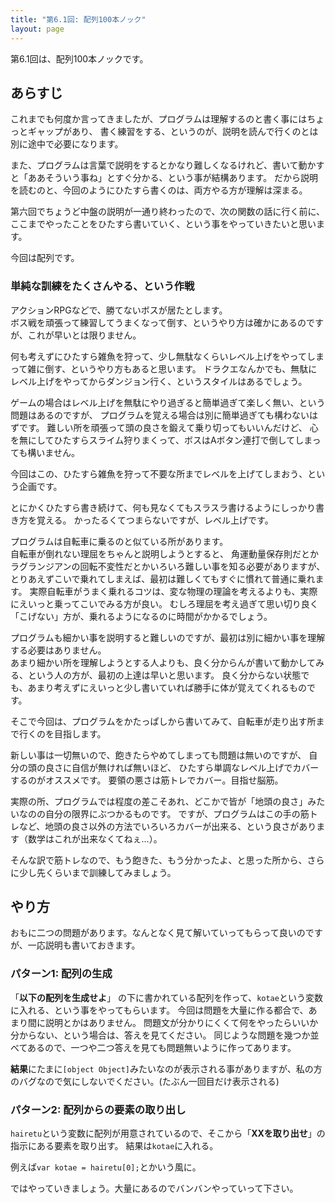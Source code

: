 ```yaml
---
title: "第6.1回: 配列100本ノック"
layout: page
---
```


<link rel="stylesheet" href="https://cdnjs.cloudflare.com/ajax/libs/codemirror/5.35.0/codemirror.css" />
<script src="https://cdnjs.cloudflare.com/ajax/libs/codemirror/5.35.0/codemirror.js"></script>
<script src="https://cdnjs.cloudflare.com/ajax/libs/codemirror/5.35.0/mode/javascript/javascript.js"></script>
<style>
    .CodeMirror { height: auto; border: 1px solid #ddd; }
    .console { border: 1px solid #333; color: rgb(48, 68, 216); padding: 0px 5px 0px 5px; }

    .answer {color: red;  }
    .hideanswer { display: none; }
    .result {font-size: large;}
    .wrong {color: red;  }
    .correct {color: rgb(0, 89, 255);  }



    .column{
        padding: 0.5em 1em;
        margin: 2em 0;
        color: #5d627b;
        background: white;
        border-top: solid 5px #5d627b;
        box-shadow: 0 3px 5px rgba(0, 0, 0, 0.22);
    }    
</style>
<link rel="stylesheet" href="https://rawgit.com/karino2/js-introduction/master/scripts/smoke.css" />
<script src="https://rawgit.com/karino2/js-introduction/master/scripts/smoke.min.js"></script>                    
<script src="https://neil.fraser.name/software/JS-Interpreter/acorn_interpreter.js"></script>

<script type="text/javascript" src="https://rawgit.com/karino2/js-introduction/master/scripts/env.js"></script>



<script>
var questions = [];
function aq(expect) {
    arrayAutoGeneration(expect, questions);
}



document.body.onload = function() {
  initInterpreter();


  // setupAllREPL2(5);
  setupAllQuestionsWithScnario(questions);
}
</script>

第6.1回は、配列100本ノックです。

## あらすじ

これまでも何度か言ってきましたが、プログラムは理解するのと書く事にはちょっとギャップがあり、
書く練習をする、というのが、説明を読んで行くのとは別に途中で必要になります。

また、プログラムは言葉で説明をするとかなり難しくなるけれど、書いて動かすと「ああそういう事ね」とすぐ分かる、という事が結構あります。
だから説明を読むのと、今回のようにひたすら書くのは、両方やる方が理解は深まる。

第六回でちょうど中盤の説明が一通り終わったので、次の関数の話に行く前に、ここまでやったことをひたすら書いていく、という事をやっていきたいと思います。

今回は配列です。


### 単純な訓練をたくさんやる、という作戦

アクションRPGなどで、勝てないボスが居たとします。  
ボス戦を頑張って練習してうまくなって倒す、というやり方は確かにあるのですが、これが早いとは限りません。

何も考えずにひたすら雑魚を狩って、少し無駄なくらいレベル上げをやってしまって雑に倒す、というやり方もあると思います。
ドラクエなんかでも、無駄にレベル上げをやってからダンジョン行く、というスタイルはあるでしょう。

ゲームの場合はレベル上げを無駄にやり過ぎると簡単過ぎて楽しく無い、という問題はあるのですが、
プログラムを覚える場合は別に簡単過ぎても構わないはずです。
難しい所を頑張って頭の良さを鍛えて乗り切ってもいいんだけど、
心を無にしてひたすらスライム狩りまくって、ボスはAボタン連打で倒してしまっても構いません。

今回はこの、ひたすら雑魚を狩って不要な所までレベルを上げてしまおう、という企画です。

とにかくひたすら書き続けて、何も見なくてもスラスラ書けるようにしっかり書き方を覚える。
かったるくてつまらないですが、レベル上げです。

プログラムは自転車に乗るのと似ている所があります。  
自転車が倒れない理屈をちゃんと説明しようとすると、
角運動量保存則だとかラグランジアンの回転不変性だとかいろいろ難しい事を知る必要がありますが、
とりあえずこいで乗れてしまえば、最初は難しくてもすぐに慣れて普通に乗れます。
実際自転車がうまく乗れるコツは、変な物理の理論を考えるよりも、実際にえいっと乗ってこいでみる方が良い。
むしろ理屈を考え過ぎて思い切り良く「こげない」方が、乗れるようになるのに時間がかかるでしょう。

プログラムも細かい事を説明すると難しいのですが、最初は別に細かい事を理解する必要はありません。  
あまり細かい所を理解しようとする人よりも、良く分からんが書いて動かしてみる、という人の方が、最初の上達は早いと思います。
良く分からない状態でも、あまり考えずにえいっと少し書いていれば勝手に体が覚えてくれるものです。

そこで今回は、プログラムをかたっぱしから書いてみて、自転車が走り出す所まで行くのを目指します。

新しい事は一切無いので、飽きたらやめてしまっても問題は無いのですが、
自分の頭の良さに自信が無ければ無いほど、
ひたすら単調なレベル上げでカバーするのがオススメです。
要領の悪さは筋トレでカバー。目指せ脳筋。

実際の所、プログラムでは程度の差こそあれ、どこかで皆が「地頭の良さ」みたいなのの自分の限界にぶつかるものです。
ですが、プログラムはこの手の筋トレなど、地頭の良さ以外の方法でいろいろカバーが出来る、という良さがあります（数学はこれが出来なくてねぇ…）。

そんな訳で筋トレなので、もう飽きた、もう分かったよ、と思った所から、さらに少し先くらいまで訓練してみましょう。


## やり方

おもに二つの問題があります。なんとなく見て解いていってもらって良いのですが、一応説明も書いておきます。

### パターン1: 配列の生成

「**以下の配列を生成せよ**」 の下に書かれている配列を作って、`kotae`という変数に入れる、という事をやってもらいます。
今回は問題を大量に作る都合で、あまり間に説明とかはありません。
問題文が分かりにくくて何をやったらいいか分からない、という場合は、答えを見てください。
同じような問題を幾つか並べてあるので、一つや二つ答えを見ても問題無いように作ってあります。

**結果**にたまに`[object Object]`みたいなのが表示される事がありますが、私の方のバグなので気にしないでください。(たぶん一回目だけ表示される)

### パターン2: 配列からの要素の取り出し

`hairetu`という変数に配列が用意されているので、そこから「**XXを取り出せ**」の指示にある要素を取り出す。
結果は`kotae`に入れる。

例えば`var kotae = hairetu[0];`とかいう風に。

ではやっていきましょう。大量にあるのでバンバンやっていって下さい。

<div id="autoQuestions">

</div>

<script>
function ae(arr, exp, result) { arrayElemAutoGeneration(arr, exp, result, questions); }


aq(["むぇ～～～", "コケー", "ダネ～～"]);
aq(["あじゃ", "るーしー", "ダニエル"]);
aq(["もっと", "たくさん", "要素が", "ある", "例です。", "全部で", "7個"]);
ae(["むぇ～～～", "コケー", "ダネ～～"], "hairetu[1]", "コケー");
ae(["むぇ～～～", "コケー", "ダネ～～"], "hairetu[2]", "ダネ～～");
aq(["あかさ", "ふば"]);
aq(["あかさ"]);
aq(["要素一つの例"]);
aq(["もう一回"]);
aq(["さらにもう一回"]);
ae(["あかさ"], "hairetu[0]", "あかさ");
aq(["ほげ", "いか", "ふが"]);
ae(["要素一つの例"], "hairetu[0]", "要素一つの例");
aq(["こちんこちん", "ぬっくぬく", "しゅるしゅる"]);
ae(["こちんこちん", "ぬっくぬく", "しゅるしゅる"], "hairetu[1]", "ぬっくぬく");
aq(["こーしー", "麦茶"]);
aq(["プレモル", "プリン"]);
ae(["あじゃ"], "hairetu[0]", "あじゃ");
ae(["こちんこちん", "ぬっくぬく", "しゅるしゅる"], "hairetu[0]", "こちんこちん");
aq(["数字の", "要素", 5, 6, 7]);
aq([5, 4, 3]);
aq(["5", "4", "3"]);
aq(["3"]);
aq([3]);
ae(["数字の", "要素", 5, 6, 7], "hairetu[0]", "数字の");
ae(["数字の", "要素", 5, 6, 7], "hairetu[3]", 6);
ae(["3"], "hairetu[0]", "3");
aq(["4"]);
aq([4]);
aq(["1234"]);
aq([1234]);
ae([4], "hairetu[0]", 4);
aq([10, 11, 12]);
aq(["10", "11", "12"]);
aq(["5678"]);
aq(["5678", "1234"]);
aq([5678, 1234]);
ae([3, 4], "hairetu[0]", 3);
ae([8, 7, 6], "hairetu[2]", 6);
ae([4, 3, 2, 1], "hairetu[0]", 4);
ae([4, 3, 2, 1], "hairetu[3]", 1);
ae([1, 2], "hairetu[0]", 1);
ae([1, 2, 3], "hairetu[1]", 2);
aq(["56", 78, "910", "1112", 1314]);
aq(["5", 6, 7, "8", "9", 10]);
ae(["10", "11", "12"], "hairetu[2]", "12");
ae(["10", "11", "12"], "hairetu[0]", "10");
ae(["56", 78, "910", "1112", 1314], "hairetu[1]", 78);
ae(["56", 78, "910", "1112", 1314], "hairetu[3]", "1112");

aq(["配列の中に","配列を入れる",  [1, 2]]);
aq(["配列の中に", [1, 2], "配列を入れる"]);
aq(["あ", ["え”, ”お"], "い", "う"]);
aq([["あ", "い"], "う", "え"]);
aq(["あ", "い",  ["か", "き", "く"], "う", "え"]);
ae(["配列の中に","配列を入れる",  [1, 2]], "hairetu[0]", "配列の中に");
ae(["配列の中に","配列を入れる",  [1, 2]], "hairetu[1]", "配列を入れる");
ae(["配列の中に","配列を入れる",  [1, 2]], "hairetu[2]", [1, 2]);
aq([[1, 2], 3, 4]);
ae([[1, 2], 3, 4], "hairetu[2]", 4);
ae([[1, 2], 3, 4], "hairetu[1]", 3);
ae([[1, 2], 3, 4], "hairetu[0]", [1, 2]);
ae(["配列の中に","配列を入れる",  [1, 2]], "hairetu[2]", [1, 2]);
ae([[1, 2], 3, 4], "hairetu[0]", [1, 2]);
aq([5, [2, 3], 7]);
ae([5, [2, 3], 7], "hairetu[1]", [2, 3]);
ae(["配列の中に","配列を入れる",  [1, 2]], "hairetu[2]", [1, 2]);
ae(["配列の中に","配列を入れる",  [1, 2]], "hairetu[2][1]", 2);
ae(["配列の中に","配列を入れる",  [1, 2]], "hairetu[2][0]", 1);
ae(["こちんこちん", "ぬっくぬく", "しゅるしゅる"], "hairetu[2]", "しゅるしゅる");
aq(["むぇ～～～", "コケー", "ダネ～～"]);
aq([["あじゃ", "むぇ〜〜"], "るーしー", "まちあるき"]);
ae([["あじゃ", "むぇ〜〜"], "るーしー", "まちあるき"], "hairetu[0]", ["あじゃ", "むぇ〜〜"]);
ae(["配列の中に","配列を入れる",  [1, 2]], "hairetu[2][1]", 2);
ae([["あじゃ", "むぇ〜〜"], "るーしー", "まちあるき"], "hairetu[0][1]", "むぇ〜〜");
ae(["10", "11", "12"], "hairetu[2]", "12");
ae(["あかさ"], "hairetu[0]", "あかさ");
aq([["あじゃ", "むえ〜〜"]]);
aq(["あかさ"]);
aq([["あかさ", "ジム行け！"]]);
ae([["あじゃ", "むぇ〜〜"]], "hairetu[0]", ["あじゃ", "むぇ〜〜"]);
aq([["あかさ", "ジム行け！"]]);
ae([["あかさ", "ジム行け！"]], "hairetu[0]", ["あかさ", "ジム行け！"]);
ae([["あかさ", "ジム行け！"]], "hairetu[0][1]", "ジム行け！");
ae([["あじゃ", "むぇ〜〜"]], "hairetu[0][0]", "あじゃ");
aq([[8, 9]]);
aq([[11, 12]]);
aq([[1, 2, 3]]);
ae([5, [2, 3], 7], "hairetu[1][1]", 3);
ae([5, [2, 3], 7], "hairetu[0]", 5);
ae([5, [2, 3], 7], "hairetu[1]", [2, 3]);
ae([["あじゃ", "むぇ〜〜"]], "hairetu[0][1]", "むぇ〜〜");
aq(["あじゃ", ["るーしー", 1234], "まちあるき"]);
aq([["こーしー", "麦茶"], "しゅるしゅる", "する"]);
aq([["こーしー", "麦茶"], ["あじゃ", "むぇ〜〜"]]);
aq([[10, 11], [110, 120]]);
aq([["ダニエル", "ダネー"], ["あかさ", "ジム行け！"]]);
aq([["こーしー", "麦茶"], ["あじゃ", "むぇ〜〜"], ["ぬっくぬく", "こちんこちん"]]);
ae([5, [2, 3], 7], "hairetu[1][0]", 2);
ae(["配列の中に","配列を入れる",  [1, 2]], "hairetu[2]", [1, 2]);
ae(["配列の中に","配列を入れる",  [1, 2]], "hairetu[2][1]", 2);
ae([["こーしー", "麦茶"], ["あじゃ", "むぇ〜〜"], ["ぬっくぬく", "こちんこちん"]], "hairetu[0]", ["こーしー", "麦茶"]);
aq([["こーしー", "麦茶"], "るーしー", ["ぬっくぬく", "こちんこちん"]]);
aq([[1, 2, 3], 4]);
ae([["こーしー", "麦茶"], ["あじゃ", "むぇ〜〜"], ["ぬっくぬく", "こちんこちん"]], "hairetu[2][1]", "こちんこちん");
ae([["こーしー", "麦茶"], ["あじゃ", "むぇ〜〜"], ["ぬっくぬく", "こちんこちん"]], "hairetu[2][0]", "ぬっくぬく");
ae([["こーしー", "麦茶"], ["あじゃ", "むぇ〜〜"], ["ぬっくぬく", "こちんこちん"]], "hairetu[1][1]", "むぇ～～");
ae([["こーしー", "麦茶"], ["あじゃ", "むぇ〜〜"], ["ぬっくぬく", "こちんこちん"]], "hairetu[0][1]", "麦茶");
ae([["こーしー", "麦茶"], ["あじゃ", "むぇ〜〜"], ["ぬっくぬく", "こちんこちん"]], "hairetu[1][0]", "あじゃ");
ae([["こーしー", "麦茶"], ["あじゃ", "むぇ〜〜"], ["ぬっくぬく", "こちんこちん"]], "hairetu[0][0]", "こーしー");
ae([5, [2, 3], 7], "hairetu[1][1]", 3);
ae([5, [2, 3], 7], "hairetu[1][0]", 2);
ae([5, [2, 3], 7], "hairetu[1]", [2, 3]);
ae(["配列の中に","配列を入れる",  [1, 2]], "hairetu[2][0]", 1);
ae(["配列の中に","配列を入れる",  [1, 2]], "hairetu[0]", "配列の中に");
aq([5, [6, 7, 8]]);
aq([[1, 2, 3], 4, [5, 6, 7]]);
aq([["ダニエル", "ダネー"], ["あかさ", "ジム行け！"]]);
ae([["ダニエル", "ダネー"], ["あかさ", "ジム行け！"]], "hairetu[1][0]", "あかさ");
ae([["ダニエル", "ダネー"], ["あかさ", "ジム行け！"]], "hairetu[0][0]", "ダニエル");
ae([["ダニエル", "ダネー"], ["あかさ", "ジム行け！"]], "hairetu[0][1]", "ダネー");
ae([["ダニエル", "ダネー"], ["あかさ", "ジム行け！"]], "hairetu[1][1]", "ジム行け！");
ae([["ダニエル", "ダネー"], ["あかさ", "ジム行け！"]], "hairetu[1]", ["あかさ", "ジム行け！"]);
ae([["ダニエル", "ダネー"], ["あかさ", "ジム行け！"]], "hairetu[0]", ["ダニエル", "ダネー"]);
ae(["むぇ～～～", "コケー", "ダネ～～"], "hairetu[1]", "コケー");
ae(["むぇ～～～", "コケー", "ダネ～～"], "hairetu[2]", "ダネ～～");


</script>
